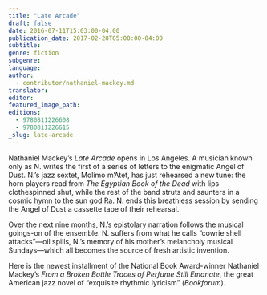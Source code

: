 ```yaml
---
title: "Late Arcade"
draft: false
date: 2016-07-11T15:03:00-04:00
publication_date: 2017-02-28T05:00:00-04:00
subtitle:
genre: fiction
subgenre:
language:
author:
  - contributor/nathaniel-mackey.md
translator:
editor:
featured_image_path:
editions:
  - 9780811226608
  - 9780811226615
_slug: late-arcade
---
```


Nathaniel Mackey’s _Late Arcade_ opens in Los Angeles. A musician known only as N. writes the first of a series of letters to the enigmatic Angel of Dust. N.’s jazz sextet, Molimo m’Atet, has just rehearsed a new tune: the horn players read from _The Egyptian Book of the Dead_ with lips clothespinned shut, while the rest of the band struts and saunters in a cosmic hymn to the sun god Ra. N. ends this breathless session by sending the Angel of Dust a cassette tape of their rehearsal.

Over the next nine months, N.’s epistolary narration follows the musical goings-on of the ensemble. N. suffers from what he calls “cowrie shell attacks”—oil spills, N.’s memory of his mother’s melancholy musical Sundays—which all becomes the source of fresh artistic invention.

Here is the newest installment of the National Book Award-winner Nathaniel Mackey’s _From a Broken Bottle Traces of Perfume Still Emanate_, the great American jazz novel of “exquisite rhythmic lyricism” (_Bookforum_).

